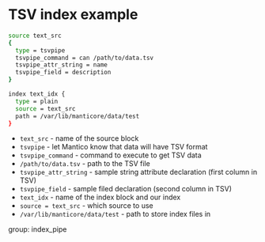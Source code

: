 # TSV index example

```bash
source text_src
{
  type = tsvpipe
  tsvpipe_command = can /path/to/data.tsv
  tsvpipe_attr_string = name
  tsvpipe_field = description
}

index text_idx {
  type = plain
  source = text_src
  path = /var/lib/manticore/data/test
}
```

- `text_src` - name of the source block
- `tsvpipe` - let Mantico know that data will have TSV format
- `tsvpipe_command` - command to execute to get TSV data
- `/path/to/data.tsv` - path to the TSV file
- `tsvpipe_attr_string` - sample string attribute declaration (first column in TSV)
- `tsvpipe_field` - sample filed declaration (second column in TSV)
- `text_idx` - name of the index block and our index
- `source = text_src` - which source to use
- `/var/lib/manticore/data/test` - path to store index files in

group: index_pipe



